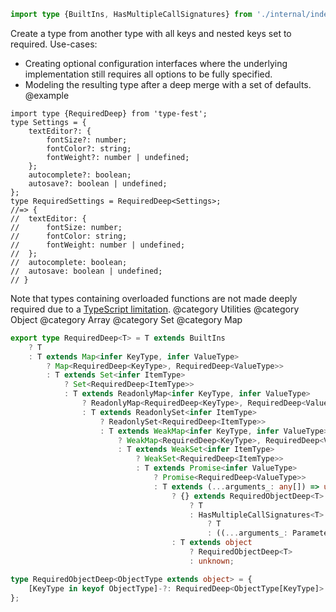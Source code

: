 ``` typescript
import type {BuiltIns, HasMultipleCallSignatures} from './internal/index.d.ts';
```

Create a type from another type with all keys and nested keys set to required.
Use-cases:

- Creating optional configuration interfaces where the underlying implementation still requires all options to be fully specified.
- Modeling the resulting type after a deep merge with a set of defaults.
  @example

<!-- -->

    import type {RequiredDeep} from 'type-fest';
    type Settings = {
        textEditor?: {
            fontSize?: number;
            fontColor?: string;
            fontWeight?: number | undefined;
        };
        autocomplete?: boolean;
        autosave?: boolean | undefined;
    };
    type RequiredSettings = RequiredDeep<Settings>;
    //=> {
    //  textEditor: {
    //      fontSize: number;
    //      fontColor: string;
    //      fontWeight: number | undefined;
    //  };
    //  autocomplete: boolean;
    //  autosave: boolean | undefined;
    // }

Note that types containing overloaded functions are not made deeply required due to a [TypeScript limitation](https://github.com/microsoft/TypeScript/issues/29732).
@category Utilities
@category Object
@category Array
@category Set
@category Map

``` typescript
export type RequiredDeep<T> = T extends BuiltIns
    ? T
    : T extends Map<infer KeyType, infer ValueType>
        ? Map<RequiredDeep<KeyType>, RequiredDeep<ValueType>>
        : T extends Set<infer ItemType>
            ? Set<RequiredDeep<ItemType>>
            : T extends ReadonlyMap<infer KeyType, infer ValueType>
                ? ReadonlyMap<RequiredDeep<KeyType>, RequiredDeep<ValueType>>
                : T extends ReadonlySet<infer ItemType>
                    ? ReadonlySet<RequiredDeep<ItemType>>
                    : T extends WeakMap<infer KeyType, infer ValueType>
                        ? WeakMap<RequiredDeep<KeyType>, RequiredDeep<ValueType>>
                        : T extends WeakSet<infer ItemType>
                            ? WeakSet<RequiredDeep<ItemType>>
                            : T extends Promise<infer ValueType>
                                ? Promise<RequiredDeep<ValueType>>
                                : T extends (...arguments_: any[]) => unknown
                                    ? {} extends RequiredObjectDeep<T>
                                        ? T
                                        : HasMultipleCallSignatures<T> extends true
                                            ? T
                                            : ((...arguments_: Parameters<T>) => ReturnType<T>) & RequiredObjectDeep<T>
                                    : T extends object
                                        ? RequiredObjectDeep<T>
                                        : unknown;
```

``` typescript
type RequiredObjectDeep<ObjectType extends object> = {
    [KeyType in keyof ObjectType]-?: RequiredDeep<ObjectType[KeyType]>
};
```